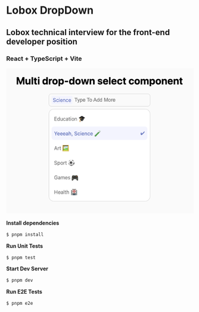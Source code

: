 # Lobox DropDown

## Lobox technical interview for the front-end developer position

### React + TypeScript + Vite

![screenshot](public/screen.png)


**Install dependencies**

```bash
$ pnpm install
```

**Run Unit Tests**

```bash
$ pnpm test
```

**Start Dev Server**

```bash
$ pnpm dev
```

**Run E2E Tests**

```bash
$ pnpm e2e
```
